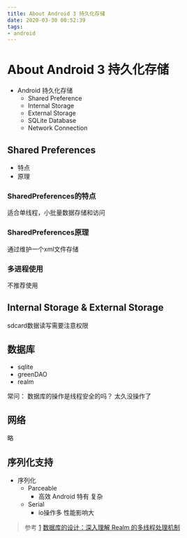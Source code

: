 ```yaml
---
title: About Android 3 持久化存储
date: 2020-03-30 00:52:39
tags:
- android
---
```


# About Android 3 持久化存储

- Android 持久化存储
  - Shared Preference
  - Internal Storage
  - External Storage
  - SQLite Database
  - Network Connection

## Shared Preferences

- 特点
- 原理

### SharedPreferences的特点
适合单线程，小批量数据存储和访问


### SharedPreferences原理
通过维护一个xml文件存储

### 多进程使用
不推荐使用
## Internal Storage & External Storage

sdcard数据读写需要注意权限

## 数据库

- sqlite
- greenDAO
- realm

常问：
数据库的操作是线程安全的吗？
太久没操作了
##  网络
略

## 序列化支持

- 序列化
  - Parceable
    - 高效 Android 特有 复杂
  - Serial
    - io操作多 性能影响大

>参考
[1](https://www.jianshu.com/p/4984f66f9a4b)
[数据库的设计：深入理解 Realm 的多线程处理机制](https://academy.realm.io/cn/posts/threading-deep-dive/)
